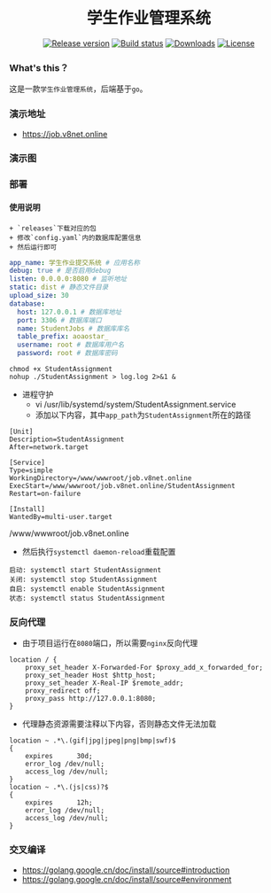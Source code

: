 <h1 align="center">学生作业管理系统</h1>
<p align="center">
  <a href="https://github.com/aoaostar/student-assignment/releases"><img src="https://img.shields.io/github/release/aoaostar/student-assignment?style=flat-square" alt="Release version"></a>
  <a href="https://github.com/aoaostar/student-assignment/actions?query=workflow%3ABuild"><img src="https://img.shields.io/github/workflow/status/aoaostar/student-assignment/build?style=flat-square" alt="Build status"></a>
  <a href="https://github.com/aoaostar/student-assignment/releases"><img src="https://img.shields.io/github/downloads/aoaostar/student-assignment/total?style=flat-square" alt="Downloads"></a>
  <a href="https://github.com/aoaostar/student-assignment/blob/master/LICENSE"><img src="https://img.shields.io/github/license/aoaostar/student-assignment?style=flat-square" alt="License"></a>
</p>

### What's this？
这是一款`学生作业管理系统`，后端基于`go`。

### 演示地址

* <https://job.v8net.online>

### 演示图


### 部署

#### 使用说明
    + `releases`下载对应的包
    + 修改`config.yaml`内的数据库配置信息
    + 然后运行即可
```yaml
app_name: 学生作业提交系统 # 应用名称
debug: true # 是否启用debug
listen: 0.0.0.0:8080 # 监听地址
static: dist # 静态文件目录
upload_size: 30
database:
  host: 127.0.0.1 # 数据库地址
  port: 3306 # 数据库端口
  name: StudentJobs # 数据库库名
  table_prefix: aoaostar_
  username: root # 数据库用户名
  password: root # 数据库密码
```
```shell
chmod +x StudentAssignment
nohup ./StudentAssignment > log.log 2>&1 &
```

* 进程守护
    + vi /usr/lib/systemd/system/StudentAssignment.service
    + 添加以下内容，其中`app_path`为`StudentAssignment`所在的路径

```shell
[Unit]
Description=StudentAssignment
After=network.target
 
[Service]
Type=simple
WorkingDirectory=/www/wwwroot/job.v8net.online
ExecStart=/www/wwwroot/job.v8net.online/StudentAssignment
Restart=on-failure
 
[Install]
WantedBy=multi-user.target
```
/www/wwwroot/job.v8net.online

* 然后执行`systemctl daemon-reload`重载配置

```
启动: systemctl start StudentAssignment
关闭: systemctl stop StudentAssignment
自启: systemctl enable StudentAssignment
状态: systemctl status StudentAssignment
```

### 反向代理

* 由于项目运行在`8080`端口，所以需要`nginx`反向代理
```
location / {
    proxy_set_header X-Forwarded-For $proxy_add_x_forwarded_for;
    proxy_set_header Host $http_host;
    proxy_set_header X-Real-IP $remote_addr;
    proxy_redirect off;
    proxy_pass http://127.0.0.1:8080;
}
```

* 代理静态资源需要注释以下内容，否则静态文件无法加载

```
location ~ .*\.(gif|jpg|jpeg|png|bmp|swf)$
{
    expires      30d;
    error_log /dev/null;
    access_log /dev/null;
}
location ~ .*\.(js|css)?$
{
    expires      12h;
    error_log /dev/null;
    access_log /dev/null;
}
```


### 交叉编译

* <https://golang.google.cn/doc/install/source#introduction>
* <https://golang.google.cn/doc/install/source#environment>